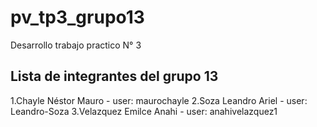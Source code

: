 # pv_tp3_grupo13

Desarrollo trabajo practico N° 3

## Lista de integrantes del grupo 13
1.Chayle Néstor Mauro - user: maurochayle
2.Soza Leandro Ariel - user: Leandro-Soza
3.Velazquez Emilce Anahi - user: anahivelazquez1
